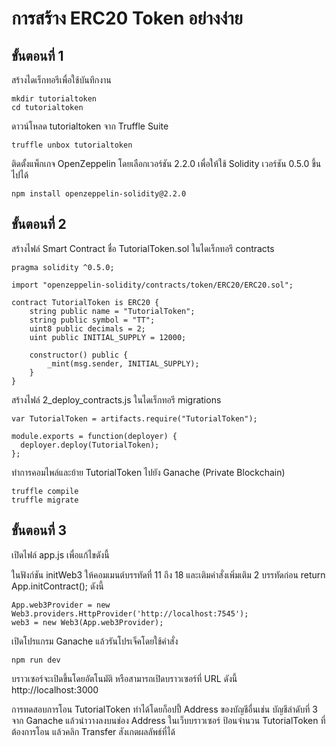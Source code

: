 # การสร้าง ERC20 Token อย่างง่าย

## ขั้นตอนที่ 1 
สร้างไดเร็กทอรีเพื่อใช้บันทึกงาน

```
mkdir tutorialtoken
cd tutorialtoken
```

ดาวน์โหลด tutorialtoken จาก Truffle Suite

```
truffle unbox tutorialtoken
```

ติดตั้งแพ็กเกจ OpenZeppelin โดยเลือกเวอร์ชัน 2.2.0 เพื่อให้ใช้ Solidity เวอร์ชัน 0.5.0 ขึ้นไปได้

```
npm install openzeppelin-solidity@2.2.0
```

## ขั้นตอนที่ 2
สร้างไฟล์ Smart Contract ชื่อ TutorialToken.sol ในไดเร็กทอรี contracts

```
pragma solidity ^0.5.0;

import "openzeppelin-solidity/contracts/token/ERC20/ERC20.sol";

contract TutorialToken is ERC20 {
    string public name = "TutorialToken";
    string public symbol = "TT";
    uint8 public decimals = 2;
    uint public INITIAL_SUPPLY = 12000;

    constructor() public {
        _mint(msg.sender, INITIAL_SUPPLY);
    }
}
```

สร้างไฟล์ 2_deploy_contracts.js ในไดเร็กทอรี migrations

```
var TutorialToken = artifacts.require("TutorialToken");

module.exports = function(deployer) {
  deployer.deploy(TutorialToken);
};
```

ทำการคอมไพล์และย้าย TutorialToken ไปยัง Ganache (Private Blockchain)
```
truffle compile
truffle migrate
```

## ขั้นตอนที่ 3
เปิดไฟล์ app.js เพื่อแก้ไขดังนี้

ในฟังก์ชัน initWeb3 ให้คอมเมนต์บรรทัดที่ 11 ถึง 18 และเติมคำสั่งเพิ่มเติม 2 บรรทัดก่อน return App.initContract(); ดังนี้

```
App.web3Provider = new Web3.providers.HttpProvider('http://localhost:7545');
web3 = new Web3(App.web3Provider);
```

เปิดโปรแกรม Ganache แล้วรันโปรเจ็คโดยใช้คำสั่ง
```
npm run dev
```

บราวเซอร์จะเปิดขึ้นโดยอัตโนมัติ หรือสามารถเปิดบราวเซอร์ที่ URL ดังนี้ http://localhost:3000

การทดสอบการโอน TutorialToken ทำได้โดยก็อปปี้ Address ของบัญชีอื่นเช่น บัญชีลำดับที่ 3 จาก Ganache แล้วนำวางลงบนช่อง Address ในเว็บบราวเซอร์ ป้อนจำนวน TutorialToken ที่ต้องการโอน แล้วคลิก Transfer สังเกตผลลัพธ์ที่ได้